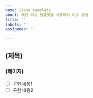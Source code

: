 ```yaml
---
name: issue template
about: 해당 이슈 템플릿을 사용하여 이슈 생성
title: ''
labels: ''
assignees: ''

---
```


## (제목)
### (페이지)
- [ ] 구현 내용1
- [ ] 구현 내용2
